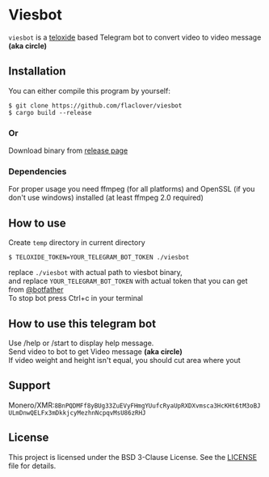 # Viesbot
`viesbot` is a [teloxide](https://github.com/teloxide/teloxide) based Telegram bot to convert video to video message **(aka circle)**

## Installation
You can either compile this program by yourself:
```
$ git clone https://github.com/flaclover/viesbot
$ cargo build --release
```
### Or
Download binary from [release page](https://github.com/flaclover/viesbot)

### Dependencies
For proper usage you need ffmpeg (for all platforms) and OpenSSL (if you don't use windows) installed (at least ffmpeg 2.0  required)

## How to use
Create `temp` directory in current directory

```
$ TELOXIDE_TOKEN=YOUR_TELEGRAM_BOT_TOKEN ./viesbot
```
replace `./viesbot` with actual path to viesbot binary, \
and replace `YOUR_TELEGRAM_BOT_TOKEN` with actual token that you can get from [@botfather](https://t.me/botfather) \
To stop bot press Ctrl+c in your terminal

## How to use this telegram bot
Use /help or /start to display help message. \
Send video to bot to get Video message **(aka circle)** \
If video weight and height isn't equal, you should cut area where yout

## Support
Monero/XMR:`8BnPQDMFf8yBUg33ZuEVyFHmgYUufcRyaUpRXDXvmsca3HcKHt6tM3oBJULmDnwQELFx3mDkkjcyMezhnNcpqvMsU86zRHJ`


## License
This project is licensed under the BSD 3-Clause License. See the [LICENSE](LICENSE) file for details.
